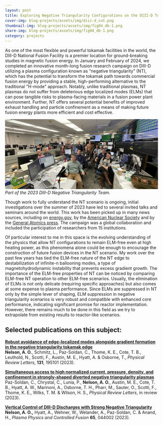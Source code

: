 ```yaml
---
layout: post
title: Exploring Negative Triangularity Configurations on the DIII-D Tokamak
cover-img: blog-projects/assets/img/diii-d_cut.png
thumbnail-img: blog-projects/assets/img/fig04_db-1.png
share-img: blog-projects/assets/img/fig04_db-1.png
category: projects
---
```

 
As one of the most flexible and powerful tokamak facilities in the world, the DIII-D National Fusion Facility is a premier location for ground-breaking studies in magnetic fusion energy. 
In January and February of 2024, we completed an innovative month-long fusion research campaign on DIII-D utilizing a plasma configuration known as “negative triangularity” (NT), which has the potential to transform the tokamak path towards commercial fusion energy by providing a stable, high-performing alternative to the traditional "H-mode" approach. 
Notably, unlike traditional plasmas, NT plasmas do not suffer from deleterious edge localized modes (ELMs) that can pose tangible risks to plasma-facing materials in a fusion power plant environment. 
Further, NT offers several potential benefits of improved exhaust handling and particle confinement as a means of making future fusion energy plants more efficient and cost effective.

![DIII-D NT Team](/blog-projects/assets/img/d3d_nt.jpeg)
*Part of the 2023 DIII-D Negative Triangularity Team.*

Though work to fully understand the NT scenario is ongoing, initial investigations over the summer of 2023 have led to several invited talks and seminars around the world. 
This work has been picked up in many news sources, including on [energy.gov](https://www.energy.gov/science/fes/articles/negative-triangularity-positive-tokamak-fusion-reactors), by the [American Nuclear Society](https://www.ans.org/news/article-4952/equipped-with-armor-tiles-diiid-takes-negative-triangularity-plasma-to-new-highs/) and by the [General Atomics press](https://www.ga.com/diii-d-national-fusion-facility-completes-highest-powered-negative-triangularity-experiments-in-history-of-us-fusion-research-program). 
The campaign was a global collaboration and included the participation of researchers from 15 institutions. 

Of particular interest to me in this space is the evolving understanding of the physics that allow NT configurations to remain ELM-free even at high heating power, as this phenomena alone could be enough to encourage the construction of future fusion devices in the NT scenario. 
My work over the past few years has tied the ELM-free nature of the NT edge to destabilization of infinite-n ballooning modes, a type of magnetohydrodynamic instability that prevents excess gradient growth. 
The importance of the ELM-free properties of NT can be noticed by comparing ELM-free NT operation to other ELM-free scenarios. 
Usually, the elimination of ELMs is not only delicate (requiring specific approaches) but also comes at some expense to plasma performance. 
Since ELMs are suppressed in NT only by the simple lever of shaping, ELM suppression in negative triangularity scenarios is very robust and compatible with enhanced core performance, indicating significant promise for reactor implementation. 
However, there remains much to be done in this field as we try to extrapolate from existing results to reactor-like scenarios. 

## Selected publications on this subject:

**[Robust avoidance of edge-localized modes alongside gradient formation in the negative triangularity tokamak edge](https://doi.org/10.1103/PhysRevLett.131.195101)** <br />
**Nelson, A. O.**, Schmitz, L., Paz-Soldan, C., Thome, K. E., Cote, T. B., Leuthold, N., Scotti, F., Austin, M. E., Hyatt, A. & Osborne, T., _Physical Review Letters_, **131**, 195101 (2023).

**[Simultaneous access to high normalized current, pressure, density, and confinement in strongly-shaped diverted negative triangularity plasmas](https://arxiv.org/abs/2309.03689)**<br />
Paz-Soldan, C., Chrystal, C., Lunia, P., **Nelson, A. O.**, Austin, M. E., Cote, T. B., Hyatt, A. W., Marinoni, A., Osborne, T. H., Pharr, M., Sauter, O., Scotti, F., Thome, K. E., Wilks, T. M. & Wilson, H. S., _Physical Review Letters_, in review (2023).

**[Vertical Control of DIII-D Discharges with Strong Negative Triangularity](https://doi.org/10.1088/1361-6587/acbe65)** <br />
**Nelson, A. O.,** Hyatt, A., Wehner, W., Welander, A., Paz-Soldan, C. & Anand, H., _Plasma Physics and Controlled Fusion_ **65**, 044002 (2023).

